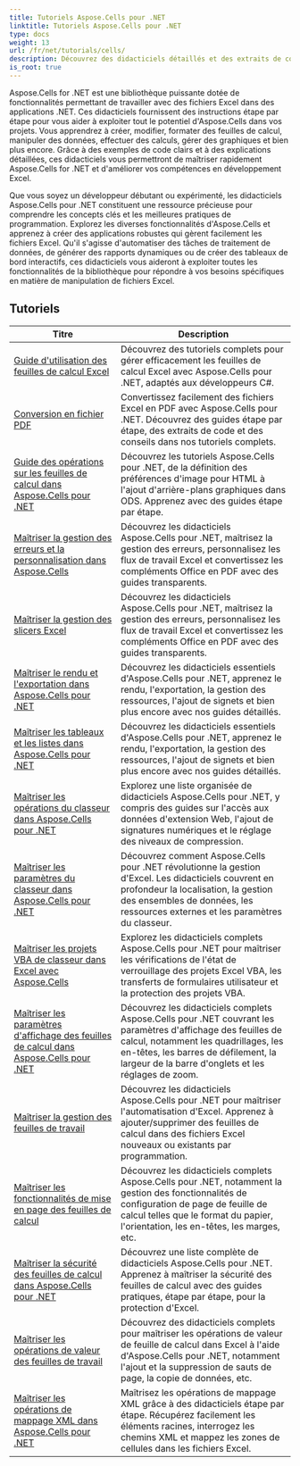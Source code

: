 ```yaml
---
title: Tutoriels Aspose.Cells pour .NET
linktitle: Tutoriels Aspose.Cells pour .NET
type: docs
weight: 13
url: /fr/net/tutorials/cells/
description: Découvrez des didacticiels détaillés et des extraits de code pour Aspose.Cells pour .NET, couvrant la création, l'édition, la conversion, l'impression et la gestion de feuilles de calcul Excel.
is_root: true
---
```


Aspose.Cells for .NET est une bibliothèque puissante dotée de fonctionnalités permettant de travailler avec des fichiers Excel dans des applications .NET. Ces didacticiels fournissent des instructions étape par étape pour vous aider à exploiter tout le potentiel d'Aspose.Cells dans vos projets. Vous apprendrez à créer, modifier, formater des feuilles de calcul, manipuler des données, effectuer des calculs, gérer des graphiques et bien plus encore. Grâce à des exemples de code clairs et à des explications détaillées, ces didacticiels vous permettront de maîtriser rapidement Aspose.Cells for .NET et d'améliorer vos compétences en développement Excel.

Que vous soyez un développeur débutant ou expérimenté, les didacticiels Aspose.Cells pour .NET constituent une ressource précieuse pour comprendre les concepts clés et les meilleures pratiques de programmation. Explorez les diverses fonctionnalités d'Aspose.Cells et apprenez à créer des applications robustes qui gèrent facilement les fichiers Excel. Qu'il s'agisse d'automatiser des tâches de traitement de données, de générer des rapports dynamiques ou de créer des tableaux de bord interactifs, ces didacticiels vous aideront à exploiter toutes les fonctionnalités de la bibliothèque pour répondre à vos besoins spécifiques en matière de manipulation de fichiers Excel.

## Tutoriels
| Titre | Description |
| --- | --- |
| [Guide d'utilisation des feuilles de calcul Excel](./guide-to-working-with-excel-worksheets/) | Découvrez des tutoriels complets pour gérer efficacement les feuilles de calcul Excel avec Aspose.Cells pour .NET, adaptés aux développeurs C#. |
| [Conversion en fichier PDF](./conversion-to-pdf-file/) | Convertissez facilement des fichiers Excel en PDF avec Aspose.Cells pour .NET. Découvrez des guides étape par étape, des extraits de code et des conseils dans nos tutoriels complets. |
| [Guide des opérations sur les feuilles de calcul dans Aspose.Cells pour .NET](./guide-worksheet-operations/) | Découvrez les tutoriels Aspose.Cells pour .NET, de la définition des préférences d'image pour HTML à l'ajout d'arrière-plans graphiques dans ODS. Apprenez avec des guides étape par étape. |
| [Maîtriser la gestion des erreurs et la personnalisation dans Aspose.Cells](./mastering-error-handling-and-customization/) | Découvrez les didacticiels Aspose.Cells pour .NET, maîtrisez la gestion des erreurs, personnalisez les flux de travail Excel et convertissez les compléments Office en PDF avec des guides transparents. |
| [Maîtriser la gestion des slicers Excel](./mastering-excel-slicers-management/) | Découvrez les didacticiels Aspose.Cells pour .NET, maîtrisez la gestion des erreurs, personnalisez les flux de travail Excel et convertissez les compléments Office en PDF avec des guides transparents. |
| [Maîtriser le rendu et l'exportation dans Aspose.Cells pour .NET](./mastering-rendering-and-exporting/) | Découvrez les didacticiels essentiels d'Aspose.Cells pour .NET, apprenez le rendu, l'exportation, la gestion des ressources, l'ajout de signets et bien plus encore avec nos guides détaillés. |
| [Maîtriser les tableaux et les listes dans Aspose.Cells pour .NET](./mastering-tables-and-lists/) | Découvrez les didacticiels essentiels d'Aspose.Cells pour .NET, apprenez le rendu, l'exportation, la gestion des ressources, l'ajout de signets et bien plus encore avec nos guides détaillés. |
| [Maîtriser les opérations du classeur dans Aspose.Cells pour .NET](./mastering-workbook-operations/) | Explorez une liste organisée de didacticiels Aspose.Cells pour .NET, y compris des guides sur l'accès aux données d'extension Web, l'ajout de signatures numériques et le réglage des niveaux de compression. |
| [Maîtriser les paramètres du classeur dans Aspose.Cells pour .NET](./mastering-workbook-settings/) | Découvrez comment Aspose.Cells pour .NET révolutionne la gestion d'Excel. Les didacticiels couvrent en profondeur la localisation, la gestion des ensembles de données, les ressources externes et les paramètres du classeur. |
| [Maîtriser les projets VBA de classeur dans Excel avec Aspose.Cells](./mastering-workbook-vba-project/) | Explorez les didacticiels complets Aspose.Cells pour .NET pour maîtriser les vérifications de l'état de verrouillage des projets Excel VBA, les transferts de formulaires utilisateur et la protection des projets VBA. |
| [Maîtriser les paramètres d'affichage des feuilles de calcul dans Aspose.Cells pour .NET](./mastering-worksheet-display-settings/) | Découvrez les didacticiels complets Aspose.Cells pour .NET couvrant les paramètres d'affichage des feuilles de calcul, notamment les quadrillages, les en-têtes, les barres de défilement, la largeur de la barre d'onglets et les réglages de zoom. |
| [Maîtriser la gestion des feuilles de travail](./mastering-worksheet-management/) | Découvrez les didacticiels Aspose.Cells pour .NET pour maîtriser l'automatisation d'Excel. Apprenez à ajouter/supprimer des feuilles de calcul dans des fichiers Excel nouveaux ou existants par programmation. |
| [Maîtriser les fonctionnalités de mise en page des feuilles de calcul](./mastering-worksheet-page-setup-features/) | Découvrez les didacticiels complets Aspose.Cells pour .NET, notamment la gestion des fonctionnalités de configuration de page de feuille de calcul telles que le format du papier, l'orientation, les en-têtes, les marges, etc. |
| [Maîtriser la sécurité des feuilles de calcul dans Aspose.Cells pour .NET](./mastering-worksheet-security/) | Découvrez une liste complète de didacticiels Aspose.Cells pour .NET. Apprenez à maîtriser la sécurité des feuilles de calcul avec des guides pratiques, étape par étape, pour la protection d'Excel. |
| [Maîtriser les opérations de valeur des feuilles de travail](./mastering-worksheet-value-operations/) | Découvrez des didacticiels complets pour maîtriser les opérations de valeur de feuille de calcul dans Excel à l'aide d'Aspose.Cells pour .NET, notamment l'ajout et la suppression de sauts de page, la copie de données, etc. |
| [Maîtriser les opérations de mappage XML dans Aspose.Cells pour .NET](./master-xml-map-operations/) | Maîtrisez les opérations de mappage XML grâce à des didacticiels étape par étape. Récupérez facilement les éléments racines, interrogez les chemins XML et mappez les zones de cellules dans les fichiers Excel. |
